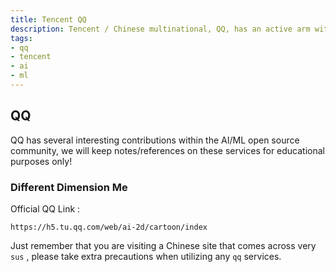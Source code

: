 ```yaml
---
title: Tencent QQ
description: Tencent / Chinese multinational, QQ, has an active arm within the AI/ML field
tags:
- qq
- tencent
- ai
- ml
---
```


## QQ

QQ has several interesting contributions within the AI/ML open source community, we will keep notes/references on these services for educational purposes only!

### Different Dimension Me

Official QQ Link :

```text
https://h5.tu.qq.com/web/ai-2d/cartoon/index

```

Just remember that you are visiting a Chinese site that comes across very `sus` , please take extra precautions when utilizing any `qq` services.
